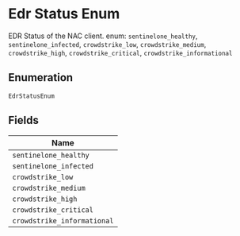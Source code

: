 
# Edr Status Enum

EDR Status of the NAC client. enum: `sentinelone_healthy`, `sentinelone_infected`, `crowdstrike_low`, `crowdstrike_medium`, `crowdstrike_high`, `crowdstrike_critical`, `crowdstrike_informational`

## Enumeration

`EdrStatusEnum`

## Fields

| Name |
|  --- |
| `sentinelone_healthy` |
| `sentinelone_infected` |
| `crowdstrike_low` |
| `crowdstrike_medium` |
| `crowdstrike_high` |
| `crowdstrike_critical` |
| `crowdstrike_informational` |

